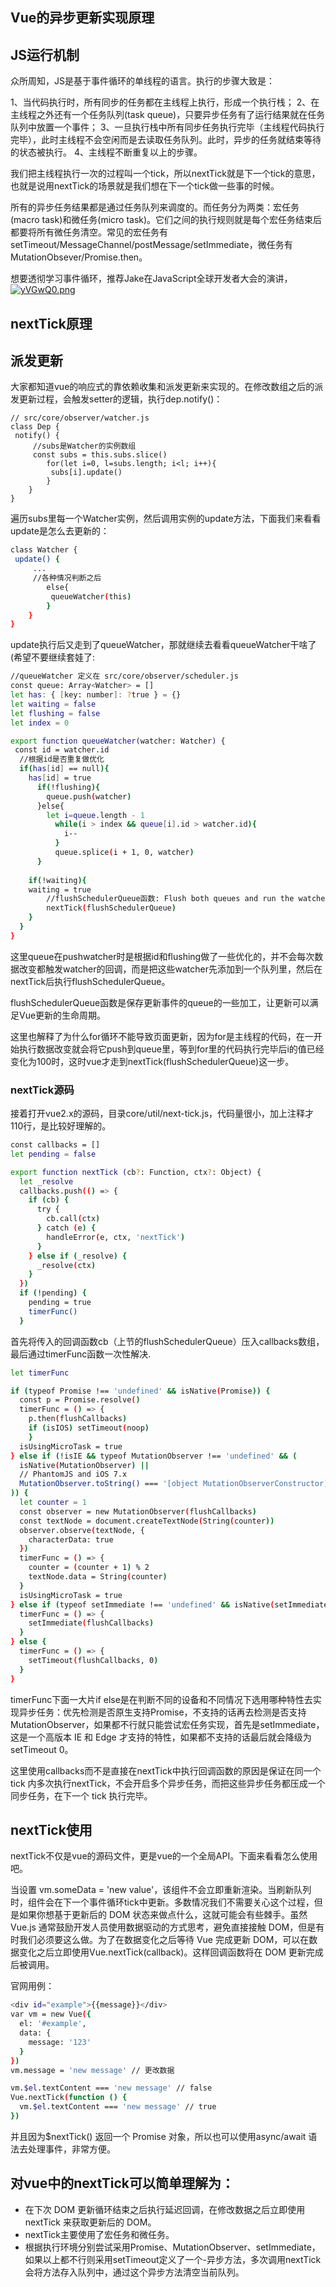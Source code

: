 ## Vue的异步更新实现原理

## JS运行机制

众所周知，JS是基于事件循环的单线程的语言。执行的步骤大致是：

1、当代码执行时，所有同步的任务都在主线程上执行，形成一个执行栈；
2、在主线程之外还有一个任务队列(task queue)，只要异步任务有了运行结果就在任务队列中放置一个事件；
3、一旦执行栈中所有同步任务执行完毕（主线程代码执行完毕），此时主线程不会空闲而是去读取任务队列。此时，异步的任务就结束等待的状态被执行。
4、主线程不断重复以上的步骤。

我们把主线程执行一次的过程叫一个tick，所以nextTick就是下一个tick的意思，也就是说用nextTick的场景就是我们想在下一个tick做一些事的时候。

所有的异步任务结果都是通过任务队列来调度的。而任务分为两类：宏任务(macro task)和微任务(micro task)。它们之间的执行规则就是每个宏任务结束后都要将所有微任务清空。常见的宏任务有setTimeout/MessageChannel/postMessage/setImmediate，微任务有MutationObsever/Promise.then。

想要透彻学习事件循环，推荐Jake在JavaScript全球开发者大会的演讲，
[![yVGwQ0.png](https://s3.ax1x.com/2021/02/01/yVGwQ0.png)](https://imgchr.com/i/yVGwQ0)

## nextTick原理

## 派发更新

大家都知道vue的响应式的靠依赖收集和派发更新来实现的。在修改数组之后的派发更新过程，会触发setter的逻辑，执行dep.notify()：

```javasciprit
// src/core/observer/watcher.js
class Dep {
 notify() {
     //subs是Watcher的实例数组
     const subs = this.subs.slice()
        for(let i=0, l=subs.length; i<l; i++){
         subs[i].update()
        }
    }
}
```

遍历subs里每一个Watcher实例，然后调用实例的update方法，下面我们来看看update是怎么去更新的：

```sh
class Watcher {
 update() {
     ...
     //各种情况判断之后
        else{
         queueWatcher(this)
        }
    }
}
```

update执行后又走到了queueWatcher，那就继续去看看queueWatcher干啥了(希望不要继续套娃了:

```sh
//queueWatcher 定义在 src/core/observer/scheduler.js
const queue: Array<Watcher> = []
let has: { [key: number]: ?true } = {}
let waiting = false
let flushing = false
let index = 0

export function queueWatcher(watcher: Watcher) {
 const id = watcher.id
  //根据id是否重复做优化
  if(has[id] == null){
    has[id] = true
      if(!flushing){
        queue.push(watcher)
      }else{
        let i=queue.length - 1
          while(i > index && queue[i].id > watcher.id){
            i--
          }
          queue.splice(i + 1, 0, watcher)
      }
      
    if(!waiting){
    waiting = true
        //flushSchedulerQueue函数: Flush both queues and run the watchers
        nextTick(flushSchedulerQueue)
    }
  }
}
```

这里queue在pushwatcher时是根据id和flushing做了一些优化的，并不会每次数据改变都触发watcher的回调，而是把这些watcher先添加到⼀个队列⾥，然后在nextTick后执⾏flushSchedulerQueue。

flushSchedulerQueue函数是保存更新事件的queue的一些加工，让更新可以满足Vue更新的生命周期。

这里也解释了为什么for循环不能导致页面更新，因为for是主线程的代码，在一开始执行数据改变就会将它push到queue里，等到for里的代码执行完毕后i的值已经变化为100时，这时vue才走到nextTick(flushSchedulerQueue)这一步。


### nextTick源码

接着打开vue2.x的源码，目录core/util/next-tick.js，代码量很小，加上注释才110行，是比较好理解的。

```sh
const callbacks = []
let pending = false

export function nextTick (cb?: Function, ctx?: Object) {
  let _resolve
  callbacks.push(() => {
    if (cb) {
      try {
        cb.call(ctx)
      } catch (e) {
        handleError(e, ctx, 'nextTick')
      }
    } else if (_resolve) {
      _resolve(ctx)
    }
  })
  if (!pending) {
    pending = true
    timerFunc()
  }
```

首先将传入的回调函数cb（上节的flushSchedulerQueue）压入callbacks数组，最后通过timerFunc函数一次性解决.

```sh
let timerFunc

if (typeof Promise !== 'undefined' && isNative(Promise)) {
  const p = Promise.resolve()
  timerFunc = () => {
    p.then(flushCallbacks)
    if (isIOS) setTimeout(noop)
    }
  isUsingMicroTask = true
} else if (!isIE && typeof MutationObserver !== 'undefined' && (
  isNative(MutationObserver) ||
  // PhantomJS and iOS 7.x
  MutationObserver.toString() === '[object MutationObserverConstructor]'
)) {
  let counter = 1
  const observer = new MutationObserver(flushCallbacks)
  const textNode = document.createTextNode(String(counter))
  observer.observe(textNode, {
    characterData: true
  })
  timerFunc = () => {
    counter = (counter + 1) % 2
    textNode.data = String(counter)
  }
  isUsingMicroTask = true
} else if (typeof setImmediate !== 'undefined' && isNative(setImmediate)) {
  timerFunc = () => {
    setImmediate(flushCallbacks)
  }
} else {
  timerFunc = () => {
    setTimeout(flushCallbacks, 0)
  }
}
```

timerFunc下面一大片if else是在判断不同的设备和不同情况下选用哪种特性去实现异步任务：优先检测是否原生⽀持Promise，不⽀持的话再去检测是否⽀持MutationObserver，如果都不行就只能尝试宏任务实现，首先是setImmediate，这是⼀个⾼版本 IE 和 Edge 才⽀持的特性，如果都不⽀持的话最后就会降级为 setTimeout 0。

这⾥使⽤callbacks⽽不是直接在nextTick中执⾏回调函数的原因是保证在同⼀个 tick 内多次执⾏nextTick，不会开启多个异步任务，⽽把这些异步任务都压成⼀个同步任务，在下⼀个 tick 执⾏完毕。


## nextTick使用

nextTick不仅是vue的源码文件，更是vue的一个全局API。下面来看看怎么使用吧。

当设置 vm.someData = 'new value'，该组件不会立即重新渲染。当刷新队列时，组件会在下一个事件循环tick中更新。多数情况我们不需要关心这个过程，但是如果你想基于更新后的 DOM 状态来做点什么，这就可能会有些棘手。虽然 Vue.js 通常鼓励开发人员使用数据驱动的方式思考，避免直接接触 DOM，但是有时我们必须要这么做。为了在数据变化之后等待 Vue 完成更新 DOM，可以在数据变化之后立即使用Vue.nextTick(callback)。这样回调函数将在 DOM 更新完成后被调用。

官网用例：

```sh
<div id="example">{{message}}</div>
var vm = new Vue({
  el: '#example',
  data: {
    message: '123'
  }
})
vm.message = 'new message' // 更改数据

vm.$el.textContent === 'new message' // false
Vue.nextTick(function () {
  vm.$el.textContent === 'new message' // true
})
```
并且因为$nextTick() 返回一个 Promise 对象，所以也可以使用async/await 语法去处理事件，非常方便。


## 对vue中的nextTick可以简单理解为：

- 在下次 DOM 更新循环结束之后执行延迟回调，在修改数据之后立即使用 nextTick 来获取更新后的 DOM。
- nextTick主要使用了宏任务和微任务。
- 根据执行环境分别尝试采用Promise、MutationObserver、setImmediate，如果以上都不行则采用setTimeout定义了一个-异步方法，多次调用nextTick会将方法存入队列中，通过这个异步方法清空当前队列。